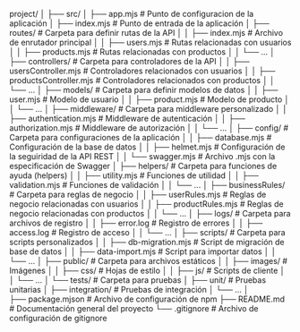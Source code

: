 project/
│
├── src/
│   ├── app.mjs                 # Punto de configuracion de la aplicación
│   ├── index.mjs               # Punto de entrada de la aplicación
│   ├── routes/                # Carpeta para definir rutas de la API
│   │   ├── index.mjs           # Archivo de enrutador principal
│   │   ├── users.mjs           # Rutas relacionadas con usuarios
│   │   ├── products.mjs        # Rutas relacionadas con productos
│   │   └── ...
│   ├── controllers/           # Carpeta para controladores de la API
│   │   ├── usersController.mjs # Controladores relacionados con usuarios
│   │   ├── productsController.mjs # Controladores relacionados con productos
│   │   └── ...
│   ├── models/                # Carpeta para definir modelos de datos
│   │   ├── user.mjs            # Modelo de usuario
│   │   ├── product.mjs         # Modelo de producto
│   │   └── ...
│   ├── middleware/            # Carpeta para middleware personalizado
│   │   ├── authentication.mjs  # Middleware de autenticación
│   │   ├── authorization.mjs   # Middleware de autorización
│   │   └── ...
│   ├── config/                # Carpeta para configuraciones de la aplicación
│   │   ├── database.mjs        # Configuración de la base de datos
│   │   ├── helmet.mjs          # Configuración de la seguiridad de la API REST
│   │   └── swagger.mjs         # Archivo .mjs con la especificación de Swagger
│   ├── helpers/               # Carpeta para funciones de ayuda (helpers)
│   │   ├── utility.mjs         # Funciones de utilidad
│   │   ├── validation.mjs      # Funciones de validación
│   │   └── ...
│   ├── businessRules/        # Carpeta para reglas de negocio
│   │   ├── userRules.mjs       # Reglas de negocio relacionadas con usuarios
│   │   ├── productRules.mjs    # Reglas de negocio relacionadas con productos
│   │   └── ...
│   ├── logs/                  # Carpeta para archivos de registro
│   │   ├── error.log          # Registro de errores
│   │   ├── access.log         # Registro de acceso
│   │   └── ...
│   ├── scripts/               # Carpeta para scripts personalizados
│   │   ├── db-migration.mjs    # Script de migración de base de datos
│   │   ├── data-import.mjs     # Script para importar datos
│   │   └── ...
│   ├── public/                # Carpeta para archivos estáticos
│   │   ├── images/            # Imágenes
│   │   ├── css/               # Hojas de estilo
│   │   ├── js/                # Scripts de cliente
│   │   └── ...
│   └── tests/                 # Carpeta para pruebas
│       ├── unit/              # Pruebas unitarias
│       ├── integration/       # Pruebas de integración
│       └── ...
│   
├── package.mjson               # Archivo de configuración de npm
├── README.md                  # Documentación general del proyecto
└── .gitignore                 # Archivo de configuración de gitignore
